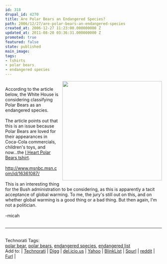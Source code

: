 ```yaml
---
id: 318
drupal_id: 4270
title: Are Polar Bears an Endangered Species?
path: 2006/12/27/are-polar-bears-an-endangered-species
created_at: 2006-12-27 11:23:00.000000000 Z
updated_at: 2011-08-20 03:36:31.000000000 Z
promoted: true
featured: false
state: published
main_image: 
tags:
- tshirts
- polar bears
- endangered species
---
```

<a href="http://www.reddingbrothers.com/polarbear/"><img style="float:right;cursor:pointer;width:320px;margin:0 0 10px 10px;" src="http://www.reddingbrothers.com/components/com_virtuemart/shop_image/product/b6a9442d0efd6ac9e34d0ae6c0e8e23e.jpg" alt="" border="0" /></a><br />According to the article below, the White House is considering classifying Polar Bears as an endangered species.<br /><br />The article points out that this is an issue because Polar Bears are loved for their appearances in Coca-Cola commercials, children's toys, and now...the <a href="http://www.reddingbrothers.com/polarbear/">I Heart Polar Bears tshirt</a>.<br /><a href="http://www.msnbc.msn.com/id/16361087/"><br />http://www.msnbc.msn.com/id/16361087/</a><br /><br />This is an interesting thing for the Bush administration to be considering, as this is apparently a tacit acceptance of global warming. To me, the jury's still out on this, and on whether global warming is a good thing or a bad thing. But then again, I'm not a politician.<br /><br />-micah<br /><br /><hr /><br /><span class="technoratitag">Technorati Tags:<br /><a href="http://www.technorati.com/tag/polar+bear" target="_blank" rel="tag" title="Link to Technorati Tag category for polar bear">polar bear</a>, <a href="http://www.technorati.com/tag/polar+bears" target="_blank" rel="tag" title="Link to Technorati Tag category for polar bears">polar bears</a>, <a href="http://www.technorati.com/tag/endangered+species" target="_blank" rel="tag" title="Link to Technorati Tag category for endangered species">endangered species</a>, <a href="http://www.technorati.com/tag/endangered+list" target="_blank" rel="tag" title="Link to Technorati Tag category for endangered list">endangered list</a></span><br /><span class="sociallinks">Add to: | <a href="http://technorati.com/faves?add=http%3A%2F%2Fiheartpolarbears%2Eblogspot%2Ecom%2F2006%2F12%2Fare%2Dpolar%2Dbears%2Dendangered%2Dspecies%2Ehtml" target="_blank">Technorati</a> |  <a href="http://digg.com/submit?phase=2&amp;url=http%3A%2F%2Fiheartpolarbears%2Eblogspot%2Ecom%2F2006%2F12%2Fare%2Dpolar%2Dbears%2Dendangered%2Dspecies%2Ehtml" target="_blank">Digg</a> |  <a href="http://del.icio.us/post?url=http%3A%2F%2Fiheartpolarbears%2Eblogspot%2Ecom%2F2006%2F12%2Fare%2Dpolar%2Dbears%2Dendangered%2Dspecies%2Ehtml;title=Are%20Polar%20Bears%20Endangered%3F" target="_blank">del.icio.us</a> |  <a href="http://myweb2.search.yahoo.com/myresults/bookmarklet?t=Are%20Polar%20Bears%20Endangered%3F&amp;u=http%3A%2F%2Fiheartpolarbears%2Eblogspot%2Ecom%2F2006%2F12%2Fare%2Dpolar%2Dbears%2Dendangered%2Dspecies%2Ehtml" target="_blank">Yahoo</a> |  <a href="http://www.blinklist.com/index.php?Action=Blink/addblink.php&amp;Url=http%3A%2F%2Fiheartpolarbears%2Eblogspot%2Ecom%2F2006%2F12%2Fare%2Dpolar%2Dbears%2Dendangered%2Dspecies%2Ehtml&amp;Title=Are%20Polar%20Bears%20Endangered%3F" target="_blank">BlinkList</a> |  <a href="http://www.spurl.net/spurl.php?url=http%3A%2F%2Fiheartpolarbears%2Eblogspot%2Ecom%2F2006%2F12%2Fare%2Dpolar%2Dbears%2Dendangered%2Dspecies%2Ehtml&amp;title=Are%20Polar%20Bears%20Endangered%3F" target="_blank">Spurl</a> |  <a href="http://reddit.com/submit?url=http%3A%2F%2Fiheartpolarbears%2Eblogspot%2Ecom%2F2006%2F12%2Fare%2Dpolar%2Dbears%2Dendangered%2Dspecies%2Ehtml&amp;title=Are%20Polar%20Bears%20Endangered%3F" target="_blank">reddit</a> |   <a href="http://www.furl.net/storeIt.jsp?t=Are%20Polar%20Bears%20Endangered%3F&amp;u=http%3A%2F%2Fiheartpolarbears%2Eblogspot%2Ecom%2F2006%2F12%2Fare%2Dpolar%2Dbears%2Dendangered%2Dspecies%2Ehtml" target="_blank">Furl</a> |  </span>
